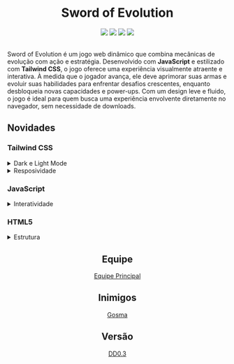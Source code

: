 <h1 align="center">Sword of Evolution</h1>

<div align="center">
    <img src="https://img.shields.io/badge/JavaScript-F7DF1E?style=for-the-badge&logo=javascript&logoColor=black">
    <img src="https://img.shields.io/badge/Tailwind%20CSS-06B6D4?style=for-the-badge&logo=tailwindcss&logoColor=white">
    <img src="https://img.shields.io/badge/CSS-663399?style=for-the-badge&logo=css&logoColor=white">
    <img src="https://img.shields.io/badge/HTML5-E34F26?style=for-the-badge&logo=html5&logoColor=white">
</div>

<br>

<p>
Sword of Evolution é um jogo web dinâmico que combina mecânicas de evolução com ação e estratégia. Desenvolvido com <strong>JavaScript</strong> e estilizado com <strong>Tailwind CSS</strong>, o jogo oferece uma experiência visualmente atraente e interativa. À medida que o jogador avança, ele deve aprimorar suas armas e evoluir suas habilidades para enfrentar desafios crescentes, enquanto desbloqueia novas capacidades e power-ups. Com um design leve e fluido, o jogo é ideal para quem busca uma experiência envolvente diretamente no navegador, sem necessidade de downloads.
</p>

## Novidades

### Tailwind CSS

<details>
  <summary>Dark e Light Mode</summary>

  - O usuário tem quer ter o dispositivo configurado para tema claro ou escuro ou automático
  - Dark Mode e Light Mode, já tem um estilo configurado especialmente para cada
</details>

<details>
  <summary>Resposividade</summary>

  - Mobile First
  - Responsive Design
  - Computer Second (feito depois do Mobile First)
</details>

### JavaScript

<details>
  <summary>Interatividade</summary>

  - Menu de Pausa
  - Salves e volta para tela inicial
</details>

### HTML5

<details>
  <summary>Estrutura</summary>

  - Estrutura Semântica
  - Gambiarras para colocar id ou classe em icones
</details>

<h2 align="center">Equipe</h2>
<div align="center">
    <a href="doc/README.md">Equipe Principal</a>
</div>

<h2 align="center">Inimigos</h2>
<div align="center"><a href="doc/inimigos/gosma.md">Gosma</a></div>

<h2 align="center">Versão</h2>

<div align="center"><a href="https://github.com/arthurferreira-dev/arthurferreira-dev/blob/main/docs/pt-BR/demo.md">DD0.3</a></div>
